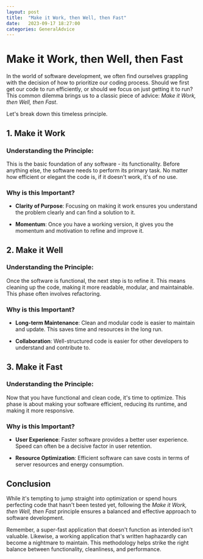 ```yaml
---
layout: post
title:  "Make it Work, then Well, then Fast"
date:   2023-09-17 18:27:00
categories: GeneralAdvice
---
```


# Make it Work, then Well, then Fast

In the world of software development, we often find ourselves grappling with the decision of how to prioritize our coding process. Should we first get our code to run efficiently, or should we focus on just getting it to run? This common dilemma brings us to a classic piece of advice: _Make it Work, then Well, then Fast_.

Let's break down this timeless principle.

## 1. **Make it Work**

### Understanding the Principle:

This is the basic foundation of any software - its functionality. Before anything else, the software needs to perform its primary task. No matter how efficient or elegant the code is, if it doesn't work, it's of no use.

### Why is this Important?

- **Clarity of Purpose**: Focusing on making it work ensures you understand the problem clearly and can find a solution to it.
  
- **Momentum**: Once you have a working version, it gives you the momentum and motivation to refine and improve it.

## 2. **Make it Well**

### Understanding the Principle:

Once the software is functional, the next step is to refine it. This means cleaning up the code, making it more readable, modular, and maintainable. This phase often involves refactoring.

### Why is this Important?

- **Long-term Maintenance**: Clean and modular code is easier to maintain and update. This saves time and resources in the long run.

- **Collaboration**: Well-structured code is easier for other developers to understand and contribute to.

## 3. **Make it Fast**

### Understanding the Principle:

Now that you have functional and clean code, it's time to optimize. This phase is about making your software efficient, reducing its runtime, and making it more responsive.

### Why is this Important?

- **User Experience**: Faster software provides a better user experience. Speed can often be a decisive factor in user retention.

- **Resource Optimization**: Efficient software can save costs in terms of server resources and energy consumption.

## **Conclusion**

While it's tempting to jump straight into optimization or spend hours perfecting code that hasn't been tested yet, following the _Make it Work, then Well, then Fast_ principle ensures a balanced and effective approach to software development. 

Remember, a super-fast application that doesn't function as intended isn't valuable. Likewise, a working application that's written haphazardly can become a nightmare to maintain. This methodology helps strike the right balance between functionality, cleanliness, and performance.